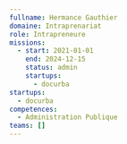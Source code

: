```yaml
---
fullname: Hermance Gauthier
domaine: Intraprenariat
role: Intrapreneure
missions:
  - start: 2021-01-01
    end: 2024-12-15
    status: admin
    startups:
      - docurba
startups:
  - docurba
competences:
  - Administration Publique
teams: []
---
```

